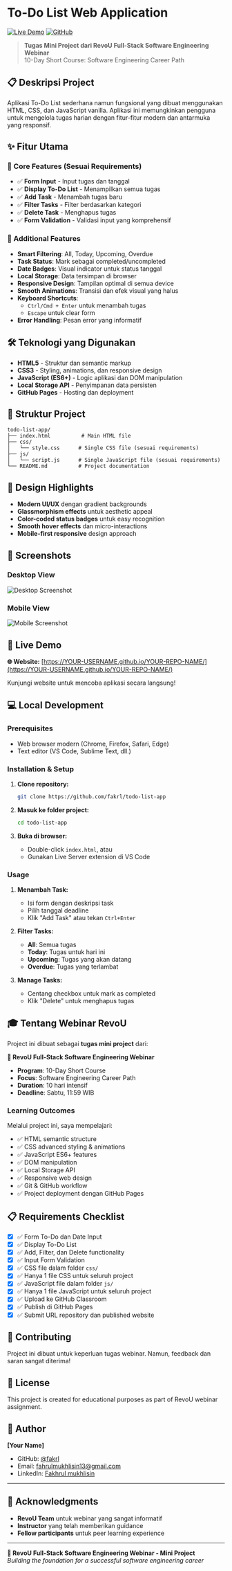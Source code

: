 # To-Do List Web Application

[![Live Demo](https://img.shields.io/badge/Live%20Demo-Visit%20Website-blue?style=for-the-badge)](https://YOUR-USERNAME.github.io/YOUR-REPO-NAME/)
[![GitHub](https://img.shields.io/badge/GitHub-Repository-black?style=for-the-badge&logo=github)](https://github.com/YOUR-USERNAME/YOUR-REPO-NAME)

> **Tugas Mini Project dari RevoU Full-Stack Software Engineering Webinar**  
> 10-Day Short Course: Software Engineering Career Path

## 📋 Deskripsi Project

Aplikasi To-Do List sederhana namun fungsional yang dibuat menggunakan HTML, CSS, dan JavaScript vanilla. Aplikasi ini memungkinkan pengguna untuk mengelola tugas harian dengan fitur-fitur modern dan antarmuka yang responsif.

## ✨ Fitur Utama

### 🎯 Core Features (Sesuai Requirements)
- ✅ **Form Input** - Input tugas dan tanggal
- ✅ **Display To-Do List** - Menampilkan semua tugas
- ✅ **Add Task** - Menambah tugas baru
- ✅ **Filter Tasks** - Filter berdasarkan kategori
- ✅ **Delete Task** - Menghapus tugas
- ✅ **Form Validation** - Validasi input yang komprehensif

### 🚀 Additional Features
- **Smart Filtering**: All, Today, Upcoming, Overdue
- **Task Status**: Mark sebagai completed/uncompleted
- **Date Badges**: Visual indicator untuk status tanggal
- **Local Storage**: Data tersimpan di browser
- **Responsive Design**: Tampilan optimal di semua device
- **Smooth Animations**: Transisi dan efek visual yang halus
- **Keyboard Shortcuts**: 
  - `Ctrl/Cmd + Enter` untuk menambah tugas
  - `Escape` untuk clear form
- **Error Handling**: Pesan error yang informatif

## 🛠️ Teknologi yang Digunakan

- **HTML5** - Struktur dan semantic markup
- **CSS3** - Styling, animations, dan responsive design
- **JavaScript (ES6+)** - Logic aplikasi dan DOM manipulation
- **Local Storage API** - Penyimpanan data persisten
- **GitHub Pages** - Hosting dan deployment

## 📁 Struktur Project

```
todo-list-app/
├── index.html          # Main HTML file
├── css/
│   └── style.css      # Single CSS file (sesuai requirements)
├── js/
│   └── script.js      # Single JavaScript file (sesuai requirements)
└── README.md          # Project documentation
```

## 🎨 Design Highlights

- **Modern UI/UX** dengan gradient backgrounds
- **Glassmorphism effects** untuk aesthetic appeal  
- **Color-coded status badges** untuk easy recognition
- **Smooth hover effects** dan micro-interactions
- **Mobile-first responsive** design approach

## 📱 Screenshots

### Desktop View
![Desktop Screenshot](https://via.placeholder.com/800x400/667eea/ffffff?text=Desktop+View)

### Mobile View
![Mobile Screenshot](https://via.placeholder.com/400x600/764ba2/ffffff?text=Mobile+View)

## 🚀 Live Demo

**🌐 Website:** [https://YOUR-USERNAME.github.io/YOUR-REPO-NAME/](https://YOUR-USERNAME.github.io/YOUR-REPO-NAME/)

Kunjungi website untuk mencoba aplikasi secara langsung!

## 💻 Local Development

### Prerequisites
- Web browser modern (Chrome, Firefox, Safari, Edge)
- Text editor (VS Code, Sublime Text, dll.)

### Installation & Setup

1. **Clone repository:**
   ```bash
   git clone https://github.com/fakrl/todo-list-app
   ```

2. **Masuk ke folder project:**
   ```bash
   cd todo-list-app
   ```

3. **Buka di browser:**
   - Double-click `index.html`, atau
   - Gunakan Live Server extension di VS Code

### Usage

1. **Menambah Task:**
   - Isi form dengan deskripsi task
   - Pilih tanggal deadline
   - Klik "Add Task" atau tekan `Ctrl+Enter`

2. **Filter Tasks:**
   - **All**: Semua tugas
   - **Today**: Tugas untuk hari ini
   - **Upcoming**: Tugas yang akan datang
   - **Overdue**: Tugas yang terlambat

3. **Manage Tasks:**
   - Centang checkbox untuk mark as completed
   - Klik "Delete" untuk menghapus tugas

## 🎓 Tentang Webinar RevoU

Project ini dibuat sebagai **tugas mini project** dari:

**🎯 RevoU Full-Stack Software Engineering Webinar**
- **Program**: 10-Day Short Course
- **Focus**: Software Engineering Career Path
- **Duration**: 10 hari intensif
- **Deadline**: Sabtu, 11:59 WIB

### Learning Outcomes
Melalui project ini, saya mempelajari:
- ✅ HTML semantic structure
- ✅ CSS advanced styling & animations
- ✅ JavaScript ES6+ features
- ✅ DOM manipulation
- ✅ Local Storage API
- ✅ Responsive web design
- ✅ Git & GitHub workflow
- ✅ Project deployment dengan GitHub Pages

## 📋 Requirements Checklist

- [x] ✅ Form To-Do dan Date Input
- [x] ✅ Display To-Do List  
- [x] ✅ Add, Filter, dan Delete functionality
- [x] ✅ Input Form Validation
- [x] ✅ CSS file dalam folder `css/`
- [x] ✅ Hanya 1 file CSS untuk seluruh project
- [x] ✅ JavaScript file dalam folder `js/`
- [x] ✅ Hanya 1 file JavaScript untuk seluruh project
- [x] ✅ Upload ke GitHub Classroom
- [x] ✅ Publish di GitHub Pages
- [x] ✅ Submit URL repository dan published website

## 🤝 Contributing

Project ini dibuat untuk keperluan tugas webinar. Namun, feedback dan saran sangat diterima!

## 📄 License

This project is created for educational purposes as part of RevoU webinar assignment.

## 👤 Author

**[Your Name]**
- GitHub: [@fakrl](https://github.com/fakrl)
- Email: fahrulmukhlisin13@gmail.com
- LinkedIn: [Fakhrul mukhlisin](https://www.linkedin.com/in/fakrl)

---

## 🙏 Acknowledgments

- **RevoU Team** untuk webinar yang sangat informatif
- **Instructor** yang telah memberikan guidance
- **Fellow participants** untuk peer learning experience

---

**🎯 RevoU Full-Stack Software Engineering Webinar - Mini Project**  
*Building the foundation for a successful software engineering career*